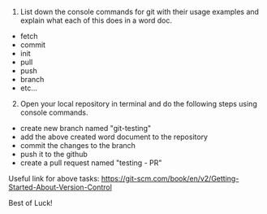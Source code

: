 1) List down the console commands for git with their usage examples and explain what each of this does in a word doc.
- fetch 
- commit
- init
- pull
- push
- branch
- etc...

2) Open your local repository in terminal and do the following steps using console commands.
- create new branch named "git-testing"
- add the above created word document to the repository
- commit the changes to the branch
- push it to the github
- create a pull request named "testing - PR"


Useful link for above tasks:
https://git-scm.com/book/en/v2/Getting-Started-About-Version-Control

Best of Luck!
